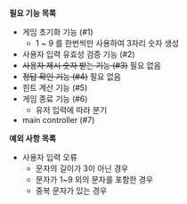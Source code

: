 **필요 기능 목록**
- 게임 초기화 기능 (#1)
  - 1 ~ 9 를 한번씩만 사용하여 3자리 숫자 생성
- 사용자 입력 유효성 검증 기능 (#2)
- ~~사용자 제시 숫자 받는 기능 (#3)~~ 필요 없음
- ~~정답 확인 기능 (#4)~~ 필요 없음
- 힌트 계산 기능 (#5)
- 게임 종료 기능 (#6)
  - 유저 입력에 따라 분기
- main controller (#7)

**예외 사항 목록**
- 사용자 입력 오류
  - 문자의 길이가 3이 아닌 경우
  - 문자가 1~9 외의 문자를 포함한 경우
  - 중복 문자가 있는 경우